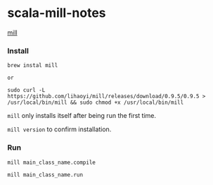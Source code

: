 # scala-mill-notes

[mill](https://com-lihaoyi.github.io/mill/)

### Install

```
brew instal mill

or

sudo curl -L https://github.com/lihaoyi/mill/releases/download/0.9.5/0.9.5 > /usr/local/bin/mill && sudo chmod +x /usr/local/bin/mill
```

`mill` only installs itself after being run the first time.

`mill version` to confirm installation.

### Run

```
mill main_class_name.compile

mill main_class_name.run
```
